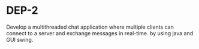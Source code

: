 # DEP-2
Develop a multithreaded chat application where multiple clients can connect to a server and exchange messages in real-time. by using java and GUI swing.
